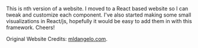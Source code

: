 This is nth version of a website. I moved to a React based website so I can tweak and customize each component. I've also started making some small visualizations in React/js, hopefully it would be easy to add them in with this framework. Cheers!


Original Website Credits: [mldangelo.com](https://mldangelo.com).
